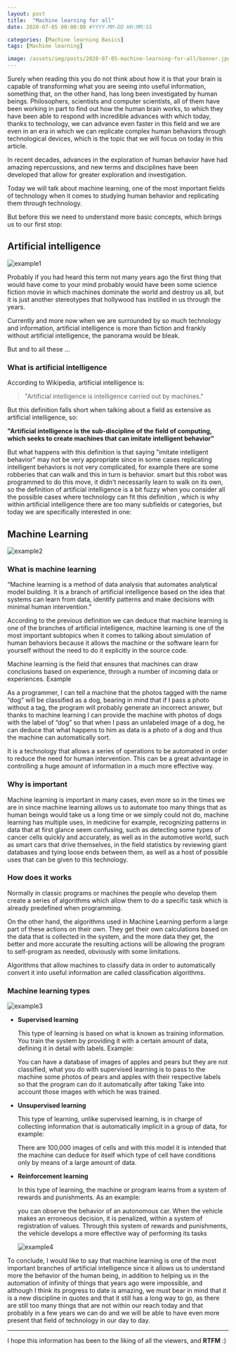 ```yaml
---
layout: post    
title:  "Machine learning for all"
date: 2020-07-05 00:00:00 #YYYY-MM-DD HH:MM:SS

categories: [Machine learning Basics]
tags: [Machine learning]

image: /assets/img/posts/2020-07-05-machine-learning-for-all/banner.jpg
---
```


Surely when reading this you do not think about how it is that your brain is capable of transforming what you are seeing into useful information, something that, on the other hand, has long been investigated by human beings. Philosophers, scientists and computer scientists, all of them have been working in part to find out how the human brain works, to which they have been able to respond with incredible advances with which today, thanks to technology, we can advance even faster in this field and we are even in an era in which we can replicate complex human behaviors through technological devices, which is the topic that we will focus on today in this article.

In recent decades, advances in the exploration of human behavior have had amazing repercussions, and new terms and disciplines have been developed that allow for greater exploration and investigation.

Today we will talk about machine learning, one of the most important fields of technology when it comes to studying human behavior and replicating them through technology.

But before this we need to understand more basic concepts, which brings us to our first stop:

## **Artificial intelligence**

![example1](/assets/img/posts/2020-07-05-machine-learning-for-all/example1.jpg)

Probably if you had heard this term not many years ago the first thing that would have come to your mind probably would have been some science fiction movie in which machines dominate the world and destroy us all, but it is just another stereotypes that hollywood has instilled in us through the years.

Currently and more now when we are surrounded by so much technology and information, artificial intelligence is more than fiction and frankly without artificial intelligence, the panorama would be bleak.

But and to all these ...

### **What is artificial intelligence**

According to Wikipedia, artificial intelligence is:

> "Artificial intelligence is intelligence carried out by machines."

But this definition falls short when talking about a field as extensive as artificial intelligence, so:

**"Artificial intelligence is the sub-discipline of the field of computing, which seeks to create machines that can imitate intelligent behavior"**

But what happens with this definition is that saying "imitate intelligent behavior" may not be very appropriate since in some cases replicating intelligent behaviors is not very complicated, for example there are some robberies that can walk and this in turn is behavior. smart but this robot was programmed to do this move, it didn't necessarily learn to walk on its own, so the definition of artificial intelligence is a bit fuzzy when you consider all the possible cases where technology can fit this definition , which is why within artificial intelligence there are too many subfields or categories, but today we are specifically interested in one:

## **Machine Learning**

![example2](/assets/img/posts/2020-07-05-machine-learning-for-all/example2.png)

### **What is machine learning**

“Machine learning is a method of data analysis that automates analytical model building. It is a branch of artificial intelligence based on the idea that systems can learn from data, identify patterns and make decisions with minimal human intervention.”

According to the previous definition we can deduce that machine learning is one of the branches of artificial intelligence, machine learning is one of the most important subtopics when it comes to talking about simulation of human behaviors because it allows the machine or the software learn for yourself without the need to do it explicitly in the source code.

Machine learning is the field that ensures that machines can draw conclusions based on experience, through a number of incoming data or experiences. Example

As a programmer, I can tell a machine that the photos tagged with the name “dog” will be classified as a dog, bearing in mind that if I pass a photo without a tag, the program will probably generate an incorrect answer, but thanks to machine learning I can provide the machine with photos of dogs with the label of “dog” so that when I pass an unlabeled image of a dog, he can deduce that what happens to him as data is a photo of a dog and thus the machine can automatically sort.

It is a technology that allows a series of operations to be automated in order to reduce the need for human intervention. This can be a great advantage in controlling a huge amount of information in a much more effective way.

### **Why is important**

Machine learning is important in many cases, even more so in the times we are in since machine learning allows us to automate too many things that as human beings would take us a long time or we simply could not do, machine learning has multiple uses, in medicine for example, recognizing patterns in data that at first glance seem confusing, such as detecting some types of cancer cells quickly and accurately, as well as in the automotive world, such as smart cars that drive themselves, in the field statistics by reviewing giant databases and tying loose ends between them, as well as a host of possible uses that can be given to this technology.

### **How does it works**

Normally in classic programs or machines the people who develop them create a series of algorithms which allow them to do a specific task which is already predefined when programming.

On the other hand, the algorithms used in Machine Learning perform a large part of these actions on their own. They get their own calculations based on the data that is collected in the system, and the more data they get, the better and more accurate the resulting actions will be allowing the program to self-program as needed, obviously with some limitations.

Algorithms that allow machines to classify data in order to automatically convert it into useful information are called classification algorithms.

### **Machine learning types**

![example3](/assets/img/posts/2020-07-05-machine-learning-for-all/example3.jpg)

- **Supervised learning**
    
    This type of learning is based on what is known as training information. You train the system by providing it with a certain amount of data, defining it in detail with labels. Example:

    You can have a database of images of apples and pears but they are not classified, what you do with supervised learning is to pass to the machine some photos of pears and apples with their respective labels so that the program can do it automatically after taking Take into account those images with which he was trained.

- **Unsupervised learning**

    This type of learning, unlike supervised learning, is in charge of collecting information that is automatically implicit in a group of data, for example:

    There are 100,000 images of cells and with this model it is intended that the machine can deduce for itself which type of cell have conditions only by means of a large amount of data.

- **Reinforcement learning**

    In this type of learning, the machine or program learns from a system of rewards and punishments. As an example:

    you can observe the behavior of an autonomous car. When the vehicle makes an erroneous decision, it is penalized, within a system of registration of values. Through this system of rewards and punishments, the vehicle develops a more effective way of performing its tasks

    ![example4](/assets/img/posts/2020-07-05-machine-learning-for-all/example4.png)

To conclude, I would like to say that machine learning is one of the most important branches of artificial intelligence since it allows us to understand more the behavior of the human being, in addition to helping us in the automation of infinity of things that years ago were impossible, and although I think its progress to date is amazing, we must bear in mind that it is a new discipline in quotes and that it still has a long way to go, as there are still too many things that are not within our reach today and that probably in a few years we can do and we will be able to have even more present that field of technology in our day to day.

---
I hope this information has been to the liking of all the viewers, and **RTFM** :)